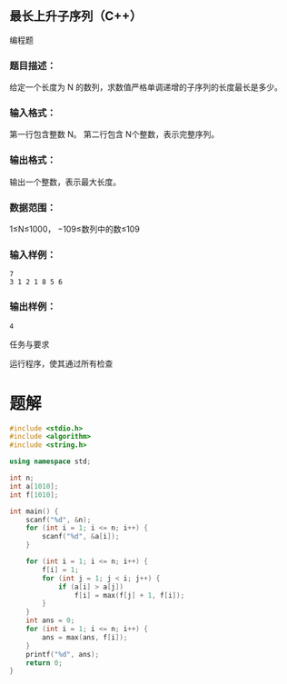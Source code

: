 ## 最长上升子序列（C++）

编程题

### 题目描述：

给定一个长度为 N 的数列，求数值严格单调递增的子序列的长度最长是多少。

### 输入格式：

第一行包含整数 N。
第二行包含 N个整数，表示完整序列。

### 输出格式：

输出一个整数，表示最大长度。

### 数据范围：

1≤N≤1000，
−109≤数列中的数≤109

### 输入样例：

```
7
3 1 2 1 8 5 6
```

### 输出样例：

```
4
```

任务与要求

运行程序，使其通过所有检查

# 题解
```c++
#include <stdio.h>
#include <algorithm>
#include <string.h>

using namespace std;

int n;
int a[1010];
int f[1010];

int main() {
    scanf("%d", &n);
    for (int i = 1; i <= n; i++) {
        scanf("%d", &a[i]);
    }

    for (int i = 1; i <= n; i++) {
        f[i] = 1;
        for (int j = 1; j < i; j++) {
            if (a[i] > a[j])
                f[i] = max(f[j] + 1, f[i]);
        }
    }
    int ans = 0;
    for (int i = 1; i <= n; i++) {
        ans = max(ans, f[i]);
    }
    printf("%d", ans);
    return 0;
}
```